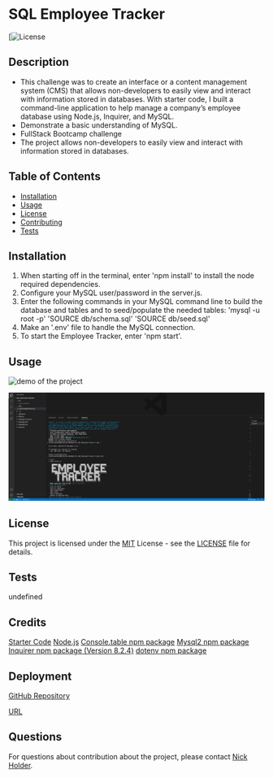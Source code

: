 # SQL Employee Tracker
  
  [![License]('')
  
  ## Description
  - This challenge was to create an interface or a content management system (CMS) that allows non-developers to easily view and interact with information stored in databases. With starter code, I built a command-line application to help manage a company’s employee database using Node.js, Inquirer, and MySQL.
  - Demonstrate a basic understanding of MySQL.
  - FullStack Bootcamp challenge
  - The project allows non-developers to easily view and interact with information stored in databases.
  
  
  ## Table of Contents
  - [Installation](#installation)
  - [Usage](#usage)
  - [License](#license)
  - [Contributing](#contributing)
  - [Tests](#tests)
  
  
  ## Installation
  1. When starting off in the terminal, enter 'npm install' to install the node required dependencies. 
  2. Configure your MySQL user/password in the server.js. 
  3. Enter the following commands in your MySQL command line to build the database and tables and to seed/populate the needed tables:
  'mysql -u root -p'
  'SOURCE  db/schema.sql'
  'SOURCE db/seed.sql' 
  4. Make an '.env' file to handle the MySQL connection. 
  5. To start the Employee Tracker, enter 'npm start'.
  
  ## Usage
  ![demo of the project]()
  
  ![Screenshot](./assets/image/SQL-Employee%20Tracker.png)

  ## License
  
  This project is licensed under the [MIT](https://opensource.org/licenses/MIT) License - see the [LICENSE](LICENSE) file for details.
  
  ## Tests
  undefined
  
  ## Credits
  [Starter Code](https://github.com/jscobie/EmployeeTracker/blob/main/server.js)
  [Node.js](https://nodejs.org/en/ )
  [Console.table npm package](https://www.npmjs.com/package/console.table)
  [Mysql2 npm package](https://www.npmjs.com/package/mysql2)
  [Inquirer npm package (Version 8.2.4)](https://www.npmjs.com/package/inquirer/v/8.2.4)
  [dotenv npm package](https://www.npmjs.com/package/dotenv)

  
  ## Deployment
  [GitHub Repository](https://github.com/nickholder6425/SQL-Employee-Tracker)

  [URL](https://nickholder6425.github.io/SQL-Employee-Tracker/)
  
  ## Questions
  For questions about contribution about the project, please contact [Nick Holder](mailto:ngholder@hotmail.com).